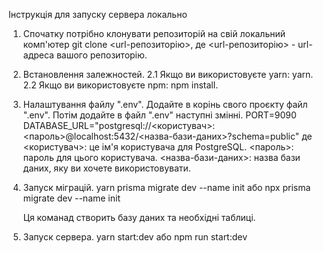 Інструкція для запуску сервера локально

1. Спочатку потрібно клонувати репозиторій на свій локальний комп'ютер
   git clone <url-репозиторію>,
   де <url-репозиторію> - url-адреса вашого репозиторію.

2. Встановлення залежностей.
   2.1 Якщо ви використовуєте yarn: yarn.
   2.2 Якщо ви використовуєте npm: npm install.

3. Налаштування файлу ".env". Додайте в корінь свого проєкту файл ".env".
   Потім додайте в файл ".env" наступні змінні.
   PORT=9090
   DATABASE_URL="postgresql://<користувач>:<пароль>@localhost:5432/<назва-бази-даних>?schema=public"
   де
   <користувач>: це ім'я користувача для PostgreSQL.
   <пароль>: пароль для цього користувача.
   <назва-бази-даних>: назва бази даних, яку ви хочете використовувати.

4. Запуск міграцій.
   yarn prisma migrate dev --name init
   або
   npx prisma migrate dev --name init

   Ця команад створить базу даних та необхідні таблиці.

5. Запуск сервера.
   yarn start:dev
   або
   npm run start:dev
